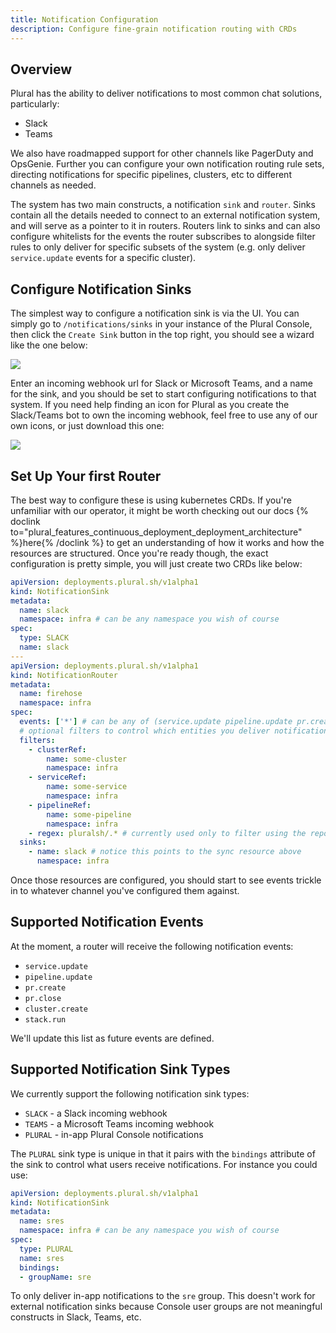 ```yaml
---
title: Notification Configuration
description: Configure fine-grain notification routing with CRDs
---
```

## Overview

Plural has the ability to deliver notifications to most common chat solutions, particularly:

- Slack
- Teams

We also have roadmapped support for other channels like PagerDuty and OpsGenie. Further you can configure your own notification routing rule sets, directing notifications for specific pipelines, clusters, etc to different channels as needed.

The system has two main constructs, a notification `sink` and `router`. Sinks contain all the details needed to connect to an external notification system, and will serve as a pointer to it in routers. Routers link to sinks and can also configure whitelists for the events the router subscribes to alongside filter rules to only deliver for specific subsets of the system (e.g. only deliver `service.update` events for a specific cluster).

## Configure Notification Sinks

The simplest way to configure a notification sink is via the UI. You can simply go to `/notifications/sinks` in your instance of the Plural Console, then click the `Create Sink` button in the top right, you should see a wizard like the one below:

![](/assets/deployments/notification-sink.png)

Enter an incoming webhook url for Slack or Microsoft Teams, and a name for the sink, and you should be set to start configuring notifications to that system. If you need help finding an icon for Plural as you create the Slack/Teams bot to own the incoming webhook, feel free to use any of our own icons, or just download this one:

![](/favicon-128.png)

## Set Up Your first Router

The best way to configure these is using kubernetes CRDs. If you're unfamiliar with our operator, it might be worth checking out our docs {% doclink to="plural_features_continuous_deployment_deployment_architecture" %}here{% /doclink %} to get an understanding of how it works and how the resources are structured. Once you're ready though, the exact configuration is pretty simple, you will just create two CRDs like below:

```yaml
apiVersion: deployments.plural.sh/v1alpha1
kind: NotificationSink
metadata:
  name: slack
  namespace: infra # can be any namespace you wish of course
spec:
  type: SLACK
  name: slack
---
apiVersion: deployments.plural.sh/v1alpha1
kind: NotificationRouter
metadata:
  name: firehose
  namespace: infra
spec:
  events: ['*'] # can be any of (service.update pipeline.update pr.create pr.close cluster.create or *)
  # optional filters to control which entities you deliver notifications for
  filters:
    - clusterRef:
        name: some-cluster
        namespace: infra
    - serviceRef:
        name: some-service
        namespace: infra
    - pipelineRef:
        name: some-pipeline
        namespace: infra
    - regex: pluralsh/.* # currently used only to filter using the repo slug for PR notifications
  sinks:
    - name: slack # notice this points to the sync resource above
      namespace: infra
```

Once those resources are configured, you should start to see events trickle in to whatever channel you've configured them against.

## Supported Notification Events

At the moment, a router will receive the following notification events:

* `service.update`
* `pipeline.update` 
* `pr.create` 
* `pr.close` 
* `cluster.create`
* `stack.run`

We'll update this list as future events are defined.

## Supported Notification Sink Types

We currently support the following notification sink types:

* `SLACK` - a Slack incoming webhook
* `TEAMS` - a Microsoft Teams incoming webhook
* `PLURAL` - in-app Plural Console notifications

The `PLURAL` sink type is unique in that it pairs with the `bindings` attribute of the sink to control what users receive notifications.  For instance you could use:

```yaml
apiVersion: deployments.plural.sh/v1alpha1
kind: NotificationSink
metadata:
  name: sres
  namespace: infra # can be any namespace you wish of course
spec:
  type: PLURAL
  name: sres
  bindings:
  - groupName: sre
```

To only deliver in-app notifications to the `sre` group.  This doesn't work for external notification sinks because Console user groups are not meaningful constructs in Slack, Teams, etc.

